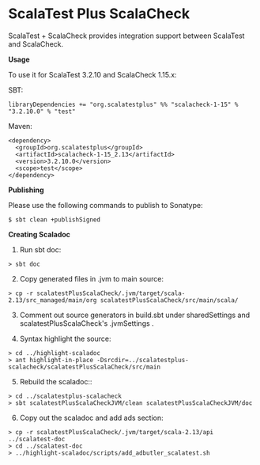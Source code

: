 # ScalaTest Plus ScalaCheck
ScalaTest + ScalaCheck provides integration support between ScalaTest and ScalaCheck.

**Usage**

To use it for ScalaTest 3.2.10 and ScalaCheck 1.15.x: 

SBT: 

```
libraryDependencies += "org.scalatestplus" %% "scalacheck-1-15" % "3.2.10.0" % "test"
```

Maven: 

```
<dependency>
  <groupId>org.scalatestplus</groupId>
  <artifactId>scalacheck-1-15_2.13</artifactId>
  <version>3.2.10.0</version>
  <scope>test</scope>
</dependency>
```

**Publishing**

Please use the following commands to publish to Sonatype: 

```
$ sbt clean +publishSigned
```

**Creating Scaladoc**

1. Run sbt doc: 

```
> sbt doc
```

2. Copy generated files in .jvm to main source: 

```
> cp -r scalatestPlusScalaCheck/.jvm/target/scala-2.13/src_managed/main/org scalatestPlusScalaCheck/src/main/scala/
```

3. Comment out source generators in build.sbt under sharedSettings and scalatestPlusScalaCheck's .jvmSettings .

4. Syntax highlight the source: 

```
> cd ../highlight-scaladoc
> ant highlight-in-place -Dsrcdir=../scalatestplus-scalacheck/scalatestPlusScalaCheck/src/main
```
5. Rebuild the scaladoc:: 

```
> cd ../scalatestplus-scalacheck
> sbt scalatestPlusScalaCheckJVM/clean scalatestPlusScalaCheckJVM/doc
```

6. Copy out the scaladoc and add ads section: 

```
> cp -r scalatestPlusScalaCheck/.jvm/target/scala-2.13/api ../scalatest-doc
> cd ../scalatest-doc
> ../highlight-scaladoc/scripts/add_adbutler_scalatest.sh
```